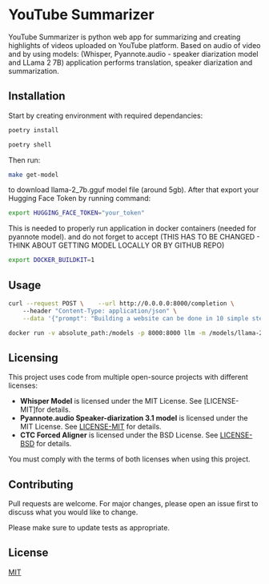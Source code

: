 # YouTube Summarizer

YouTube Summarizer is python web app for summarizing and creating highlights of videos uploaded on YouTube platform. Based on audio of video and by using models: (Whisper, Pyannote.audio - speaker diarization model and LLama 2 7B) application performs translation, speaker diarization and summarization. 

## Installation

Start by creating environment with required dependancies:

```bash
poetry install
```
```bash
poetry shell
```

Then run:
```bash
make get-model
```
to download llama-2_7b.gguf model file (around 5gb).
After that export your Hugging Face Token by running command:
```bash
export HUGGING_FACE_TOKEN="your_token"
```
This is needed to properly run application in docker containers (needed for pyannote model).
and do not forget to accept (THIS HAS TO BE CHANGED - THINK ABOUT GETTING MODEL LOCALLY OR BY GITHUB REPO)

```bash
export DOCKER_BUILDKIT=1
```
## Usage

```bash
curl --request POST \    --url http://0.0.0.0:8000/completion \     
    --header "Content-Type: application/json" \
    --data '{"prompt": "Building a website can be done in 10 simple steps:","n_predict": 128}' 2>/dev/null | jq -C | less
```

```bash
docker run -v absolute_path:/models -p 8000:8000 llm -m /models/llama-2-7b-chat.Q5_K_M.gguf --port 8000 --host 0.0.0.0 -n 512
```


## Licensing
This project uses code from multiple open-source projects with different licenses:

- **Whisper Model** is licensed under the MIT License. See [LICENSE-MIT]for details.
- **Pyannote.audio Speaker-diarization 3.1 model** is licensed under the MIT License. See [LICENSE-MIT](./LICENSE-MIT) for details.
- **CTC Forced Aligner** is licensed under the BSD License. See [LICENSE-BSD](./LICENSE-BSD) for details.

You must comply with the terms of both licenses when using this project.


## Contributing

Pull requests are welcome. For major changes, please open an issue first
to discuss what you would like to change.

Please make sure to update tests as appropriate.

## License

[MIT](https://choosealicense.com/licenses/mit/)